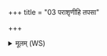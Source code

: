 +++
title = "03 पराशृणीहि तपसा"

+++
<details><summary>मूलम् (WS)</summary>

पराशृणीहि तपसा यातुधानान् पराग्ने रक्षो हरसा शृणीहि ।  
परार्चिषा मूरदेवाञ्छृणीहि परासुतृपः शोशुचतः शृणीहि ॥ ३ ॥
</details>